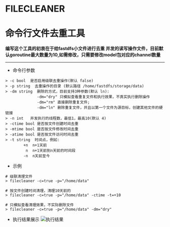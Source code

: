 # FILECLEANER
# 命令行文件去重工具

**编写这个工具的初衷在于给fastdfs小文件进行去重
并发的读写操作文件，目前默认goroutine最大数量为10,如需修改，只需要修改model包对应的channel数量**
* * * 
* 命令行参数
```
> -c bool  是否启用级联去重操作(默认 false)
> -p string  去重操作的目录 (默认路径 /home/fastdfs/storage/data)  
> -dm string  删除的方式，目前支持3种参数(默认 ln):
              -dm="dry" 只模拟查看重复文件和执行效果，不真实执行删除操作
              -dm="rm" 直接删除重复文件; 
              -dm="ln" 删除重复文件，并且以第一个文件为源目标，创建其他文件的硬链接
> -n int   并发执行的线程数，最低1，最高10(默认 4)
> -ctime bool 是否按文件创建时间去重
> -mtime bool 是否按文件修改时间去重
> -atime bool 是否按文件访问时间去重
> -t string  时间点，例如:
        +n  n+1天前
         n  n+1天前到n天前的时间段
        -n  n天前至今           
```
* 示例  
```
# 级联清理文件
> filecleaner -c=true -p="/home/data"

# 按文件创建时间清理，清理10天前的
> filecleaner -c=true -p="/home/data" -ctime -t=+10

# 只模拟查看清理效果，不实际删除文件
> filecleaner -c=true -p="/home/data" -dm="dry"
```
* 执行结果展示
![执行结果](https://gitee.com/cosNeaby/FileCleaner/raw/master/picture/result.jpg)

